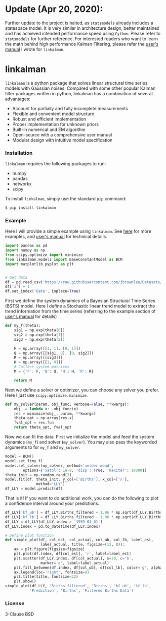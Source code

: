 # Update (Apr 20, 2020):
Further update to the project is halted, as `statsmodels` already includes a statespace model. It is very similar in architecture design, better maintained and has achieved intended performance speed using `Cython`. Please refer to `statsmodels` for further reference. For interested readers who want to learn the math behind high performance Kalman Filtering, please refer the [user's manual](https://github.com/DanyangSu/linkalman/blob/master/doc/manual.pdf) I wrote for `linkalman`. 

# linkalman

`linkalman` is a python package that solves linear structural time series models with Gaussian noises. Compared with some other popular Kalman filter packages written in python, linkalman has a combination of several advantages:

  - Account for partially and fully incomplete measurements 
  - Flexible and convenient model structure
  - Robust and efficient implementation
  - Proper implementation for unknown priors
  - Built-in numerical and EM algorithm
  - Open-source with a comprehensive user manual 
  - Modular design with intuitive model specification

### Installation
`linkalman` requires the following packages to run:

  - numpy
  - pandas
  - networkx
  - scipy
 
To install `linkalman`, simply use the standard `pip` command:

```sh
$ pip install linkalman
```
### Example
Here I will provide a simple example using `linkalman`. See [here](https://github.com/DanyangSu/linkalman/tree/master/examples/jupyter_notebooks) for more examples, and [user's manual](https://github.com/DanyangSu/linkalman/blob/master/doc/manual.pdf) for technical details.

```python
import pandas as pd
import numpy as np
from scipy.optimize import minimize
from linkalman.models import BaseConstantModel as BCM
import matplotlib.pyplot as plt


# Get data
df = pd.read_csv('https://raw.githubusercontent.com/jbrownlee/Datasets/master/daily-total-female-births.csv')
df['x'] = 1
df.set_index('Date', inplace=True)
```

First we define the system dynamics of a Bayesian Structural Time Series (BSTS) model. Here I define a Stochastic linear trend model to extract the trend information from the time series (referring to the example section of [user's manual](https://github.com/DanyangSu/linkalman/blob/master/doc/manual.pdf) for details)
```python
def my_f(theta):
    sig1 = np.exp(theta[0])
    sig2 = np.exp(theta[1])
    sig3 = np.exp(theta[2])

    F = np.array([[1, 1], [0, 1]])
    Q = np.array([[sig1, 0], [0, sig2]]) 
    R = np.array([[sig3]])
    H = np.array([[1, 0]])
    # Collect system matrices
    M = {'F': F, 'Q': Q, 'H': H, 'R': R}

    return M 
```
Next we define a solver or optimizer, you can choose any solver you prefer. Here I just use `scipy.optimize.minimize`.
```python
def my_solver(param, obj_func, verbose=False, **kwargs):
    obj_ = lambda x: -obj_func(x)
    res = minimize(obj_, param, **kwargs)
    theta_opt = np.array(res.x)
    fval_opt = res.fun
    return theta_opt, fval_opt
```
Now we can fit the data. First we initialize the model and feed the system dynamics (`my_f`) and solver (`my_solver`). You may also pass the keyworded arguments to for `my_f` and `my_solver`.
```python
model = BCM()
model.set_f(my_f)
model.set_solver(my_solver, method='nelder-mead', 
        options={'xatol': 1e-8, 'disp': True, 'maxiter': 10000})
theta_init = np.random.rand(3)
model.fit(df, theta_init, y_col=['Births'], x_col=['x'], 
              method='LLY')
df_LLY = model.predict(df)
```
That is it! If you want to do additional work, you can do the following to plot a confidence interval around your predictions.
```python
df_LLY['kf_ub'] = df_LLY.Births_filtered + 1.96 * np.sqrt(df_LLY.Births_fvar)
df_LLY['kf_lb'] = df_LLY.Births_filtered - 1.96 * np.sqrt(df_LLY.Births_fvar)
df_LLY = df_LLY[df_LLY.index > '1959-01-01']
df_LLY.index = pd.to_datetime(df_LLY.index)

# Define plot function
def simple_plot(df, col_est, col_actual, col_ub, col_lb, label_est,
                label_actual, title, figsize=(12, 8)):
    ax = plt.figure(figsize=figsize)
    plt.plot(df.index, df[col_est], 'r', label=label_est)
    plt.scatter(df_LLY.index, df[col_actual], s=20, c='b', 
                marker='o', label=label_actual)
    plt.fill_between(df.index, df[col_ub], df[col_lb], color='g', alpha=0.2)
    ax.legend(loc='right', fontsize=9)
    plt.title(title, fontsize=22)
    plt.show()
simple_plot(df_LLY, 'Births_filtered', 'Births', 'kf_ub', 'kf_lb',  
           'Prediction', 'Births', 'Filtered Births Data')
```

### License

3-Clause BSD

